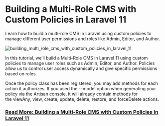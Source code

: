 # Building a Multi-Role CMS with Custom Policies in Laravel 11

Learn how to build a multi-role CMS in Laravel using custom policies to manage different user permissions and roles like Admin, Editor, and Author.

![building_multi_role_cms_with_custom_policies_in_laravel_11](https://github.com/user-attachments/assets/723a243b-4144-451a-b514-8577054b0ea0)

In this tutorial, we’ll build a Multi-Role CMS in Laravel 11 using custom policies to manage user roles such as Admin, Editor, and Author. Policies allow us to control user access dynamically and give specific permissions based on roles.

Once the policy class has been registered, you may add methods for each action it authorizes. If you used the --model option when generating your policy via the Artisan console, it will already contain methods for the viewAny, view, create, update, delete, restore, and forceDelete actions.


### **[Read More: Building a Multi-Role CMS with Custom Policies in Laravel 11](https://techsolutionstuff.com/post/building-a-multi-role-cms-with-custom-policies-in-laravel-11)**
